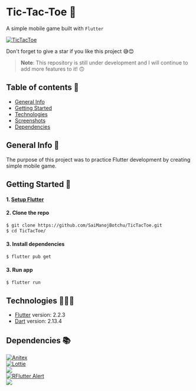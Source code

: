 # Tic-Tac-Toe 🎃

A simple mobile game built with `Flutter`

[![TicTacToe](https://img.shields.io/badge/TicTacToe-🎮-1EAEDB.svg)](https://github.com/SaiManojBotchu/TicTacToe)

Don't forget to give a star if you like this project 😅😊

> **Note**: This repository is still under development and I will continue to add more features to it! 🙃

## Table of contents 📜

- [General Info](#general-info-)
- [Getting Started](#getting-started-)
- [Technologies](#technologies-)
- [Screenshots](#screenshots-)
- [Dependencies](#dependencies-)


## General Info 📝

The purpose of this project was to practice Flutter development by creating simple mobile game.

## Getting Started 🚀

#### 1. [Setup Flutter](https://flutter.io/setup/)

#### 2. Clone the repo

```sh
$ git clone https://github.com/SaiManojBotchu/TicTacToe.git
$ cd TicTacToe/
```

#### 3. Install dependencies
```sh
$ flutter pub get
```

#### 3. Run app
```sh
$ flutter run
```

## Technologies 👨🏻‍💻

- [Flutter](https://flutter.dev/) version: 2.2.3
- [Dart](https://dart.dev/) version: 2.13.4

## Dependencies 📚

[![Anitex](https://img.shields.io/badge/Anitex-lint-1.svg)](https://pub.dev/packages/anitex)  
[![Lottie](https://img.shields.io/badge/Lottie-lint-1.svg)](https://pub.dev/packages/lottie)  
[![](https://img.shields.io/badge/Delayed%20Display-lint-4BC0F5.svg)](https://pub.dev/packages/delayed_display)  
[![RFlutter Alert](https://img.shields.io/badge/RFlutter%20Alert-lint-4BC0F5.svg)](https://pub.dev/packages/rflutter_alert)  
[![](https://img.shields.io/badge/Assets%20Audio%20Player-lint-4BC0F5.svg)](https://pub.dev/packages/assets_audio_player)  



